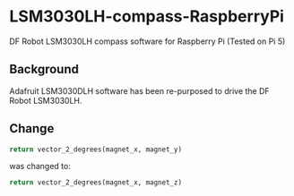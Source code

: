 # LSM3030LH-compass-RaspberryPi

DF Robot LSM3030LH compass software for Raspberry Pi (Tested on Pi 5)

## Background

Adafruit LSM3030DLH software has been re-purposed to drive the DF Robot LSM3030LH.

## Change

```python
return vector_2_degrees(magnet_x, magnet_y)
```

was changed to:

```python
return vector_2_degrees(magnet_x, magnet_z)
```
